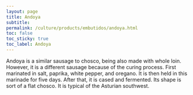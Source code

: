 ```yaml
---
layout: page
title: Andoya
subtitle: 
permalink: /culture/products/embutidos/andoya.html
toc: false
toc_sticky: true
toc_label: Andoya
---
```

Andoya is a similar sausage to chosco, being also made with whole loin. However, it is a different sausage because of the curing process. First marinated in salt, paprika, white pepper, and oregano. It is then held in this marinade for five days. After that, it is cased and fermented. Its shape is sort of a flat chosco. It is typical of the Asturian southwest.